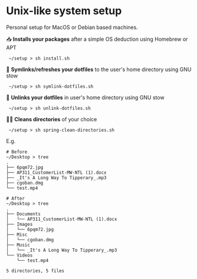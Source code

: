# Unix-like system setup 

Personal setup for MacOS or Debian based machines. 

📥 **Installs your packages** after a simple OS deduction using Homebrew or APT 

```shell
 ~/setup > sh install.sh
```

🔗 **Symlinks/refreshes your dotfiles** to the user's home directory using GNU stow

```shell
 ~/setup > sh symlink-dotfiles.sh
```

🛑 **Unlinks your dotfiles** in user's home directory using GNU stow

```shell
 ~/setup > sh unlink-dotfiles.sh
```

🧼🌸 **Cleans directories** of your choice
```shell
 ~/setup > sh spring-clean-directories.sh
```

E.g.
```shell
# Before
~/Desktop > tree
.
├── 6pqm72.jpg
├── AP311_CustomerList-MW-NTL (1).docx
├── _It's A Long Way To Tipperary_.mp3
├── cgoban.dmg
└── test.mp4

# After
~/Desktop > tree
.
├── Documents
│   └── AP311_CustomerList-MW-NTL (1).docx
├── Images
│   └── 6pqm72.jpg
├── Misc
│   └── cgoban.dmg
├── Music
│   └── _It's A Long Way To Tipperary_.mp3
└── Videos
    └── test.mp4
    
5 directories, 5 files

